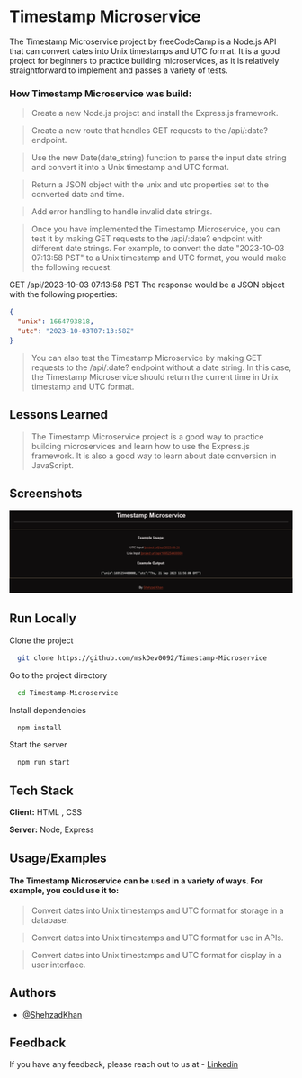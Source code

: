 
# Timestamp Microservice

The Timestamp Microservice project by freeCodeCamp is a Node.js API that can convert dates into Unix timestamps and UTC format. It is a good project for beginners to practice building microservices, as it is relatively straightforward to implement and passes a variety of tests.

### How Timestamp Microservice was build:

> Create a new Node.js project and install the Express.js framework.

> Create a new route that handles GET requests to the /api/:date? endpoint.

> Use the new Date(date_string) function to parse the input date string and convert it into a Unix timestamp and UTC format.

> Return a JSON object with the unix and utc properties set to the converted date and time.

> Add error handling to handle invalid date strings.

> Once you have implemented the Timestamp Microservice, you can test it by making GET requests to the /api/:date? endpoint with different date strings. For example, to convert the date "2023-10-03 07:13:58 PST" to a Unix timestamp and UTC format, you would make the following request:

GET /api/2023-10-03 07:13:58 PST
The response would be a JSON object with the following properties:

```JSON
{
  "unix": 1664793818,
  "utc": "2023-10-03T07:13:58Z"
}
```

> You can also test the Timestamp Microservice by making GET requests to the /api/:date? endpoint without a date string. In this case, the Timestamp Microservice should return the current time in Unix timestamp and UTC format.



## Lessons Learned

> The Timestamp Microservice project is a good way to practice building microservices and learn how to use the Express.js framework. It is also a good way to learn about date conversion in JavaScript.

## Screenshots

![App Screenshot](https://github.com/mskDev0092/Timestamp-Microservice/blob/main/Screenshot%202023-09-23%20at%2001-22-42%20Timestamp%20Microservice%20freeCodeCamp.org.png)


## Run Locally

Clone the project 

```bash
  git clone https://github.com/mskDev0092/Timestamp-Microservice
```

Go to the project directory

```bash
  cd Timestamp-Microservice
```

Install dependencies

```bash
  npm install
```

Start the server

```bash
  npm run start
```


## Tech Stack

**Client:** HTML , CSS

**Server:** Node, Express


## Usage/Examples

#### The Timestamp Microservice can be used in a variety of ways. For example, you could use it to:

> Convert dates into Unix timestamps and UTC format for storage in a database.

> Convert dates into Unix timestamps and UTC format for use in APIs.

> Convert dates into Unix timestamps and UTC format for display in a user interface.


## Authors

- [@ShehzadKhan](https://github.com/mskDev0092)


## Feedback

If you have any feedback, please reach out to us at - [Linkedin](https://www.linkedin.com/in/shehzad-khan-3ab41b235)

